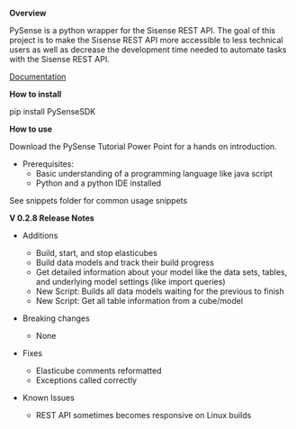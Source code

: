 **Overview**

PySense is a python wrapper for the Sisense REST API. The goal of this project is to make the Sisense REST API more accessible to less technical users as well as decrease the development time needed to automate tasks with the Sisense REST API.

[Documentation](https://htmlpreview.github.io/?https://github.com/nathangiusti/PySense/blob/master/Documentation/index.html)

**How to install**

pip install PySenseSDK

**How to use**

Download the PySense Tutorial Power Point for a hands on introduction. 
- Prerequisites:
    - Basic understanding of a programming language like java script
    - Python and a python IDE installed

See snippets folder for common usage snippets

**V 0.2.8 Release Notes**

- Additions
    - Build, start, and stop elasticubes
    - Build data models and track their build progress
    - Get detailed information about your model like the data sets, tables, and underlying model settings (like import queries)
    - New Script: Builds all data models waiting for the previous to finish
    - New Script: Get all table information from a cube/model

- Breaking changes
    - None

- Fixes
    - Elasticube comments reformatted
    - Exceptions called correctly
	
- Known Issues
    - REST API sometimes becomes responsive on Linux builds